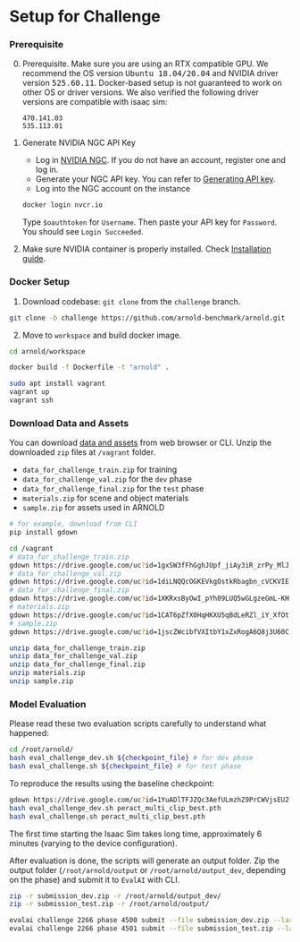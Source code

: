 # Setup for Challenge

### Prerequisite

0. Prerequisite. Make sure you are using an RTX compatible GPU. We recommend the OS version <tt>Ubuntu 18.04/20.04</tt> and NVIDIA driver version <tt>525.60.11</tt>. Docker-based setup is not guaranteed to work on other OS or driver versions.
We also verified the following driver versions are compatible with isaac sim:

   ```
   470.141.03
   535.113.01
   ```

1. Generate NVIDIA NGC API Key
   - Log in [NVIDIA NGC](https://catalog.ngc.nvidia.com/). If you do not have an account, register one and log in.
   - Generate your NGC API key. You can refer to [Generating API key](https://docs.nvidia.com/ngc/gpu-cloud/ngc-user-guide/index.html#generating-api-key).
   - Log into the NGC account on the instance
   ```bash
   docker login nvcr.io
   ```
   Type `$oauthtoken` for `Username`. Then paste your API key for `Password`. You should see `Login Succeeded`.

2. Make sure NVIDIA container is properly installed. Check [Installation guide](https://docs.nvidia.com/datacenter/cloud-native/container-toolkit/latest/install-guide.html).

### Docker Setup

1. Download codebase: `git clone` from the `challenge` branch.
```bash
git clone -b challenge https://github.com/arnold-benchmark/arnold.git
```

2. Move to `workspace` and build docker image.

```bash
cd arnold/workspace

docker build -f Dockerfile -t "arnold" .

sudo apt install vagrant
vagrant up
vagrant ssh
```

### Download Data and Assets
You can download [data and assets](https://drive.google.com/drive/folders/1yaEItqU9_MdFVQmkKA6qSvfXy_cPnKGA?usp=drive_link) from web browser or CLI. Unzip the downloaded `zip` files at `/vagrant` folder.
* `data_for_challenge_train.zip` for training
* `data_for_challenge_val.zip` for the `dev` phase
* `data_for_challenge_final.zip` for the `test` phase
* `materials.zip` for scene and object materials
* `sample.zip` for assets used in ARNOLD

```bash
# for example, download from CLI
pip install gdown

cd /vagrant
# data_for_challenge_train.zip
gdown https://drive.google.com/uc?id=1gxSW3fFhGghJUpf_jiAy3iR_zrPy_MlJ
# data_for_challenge_val.zip
gdown https://drive.google.com/uc?id=1diLNQQcOGKEVkgOstkRbagbn_cVCKVIE
# data_for_challenge_final.zip
gdown https://drive.google.com/uc?id=1XKRxsByOwI_pYh09LUQ5wGLgzeGmL-KH
# materials.zip
gdown https://drive.google.com/uc?id=1CAT6pZfX0HqHKXU5qBdLeRZl_iY_XfOt
# sample.zip
gdown https://drive.google.com/uc?id=1jscZWcibfVXItbY1xZxRogA6Q8j3U60C

unzip data_for_challenge_train.zip
unzip data_for_challenge_val.zip
unzip data_for_challenge_final.zip
unzip materials.zip
unzip sample.zip
```

###  Model Evaluation 

Please read these two evaluation scripts carefully to understand what happened:

```bash
cd /root/arnold/
bash eval_challenge_dev.sh ${checkpoint_file} # for dev phase
bash eval_challenge.sh ${checkpoint_file} # for test phase
```

To reproduce the results using the baseline checkpoint: 
```bash
gdown https://drive.google.com/uc?id=1YuADlTFJZQc3AefULmzhZ9PrCWVjsEU2
bash eval_challenge_dev.sh peract_multi_clip_best.pth
bash eval_challenge.sh peract_multi_clip_best.pth
```

The first time starting the Isaac Sim takes long time, approximately 6 minutes (varying to the device configuration).

After evaluation is done, the scripts will generate an output folder. Zip the output folder (`/root/arnold/output` or `/root/arnold/output_dev`, depending on the phase) and submit it to `EvalAI` with CLI.

```bash
zip -r submission_dev.zip -r /root/arnold/output_dev/
zip -r submission_test.zip -r /root/arnold/output/

evalai challenge 2266 phase 4500 submit --file submission_dev.zip --large --public
evalai challenge 2266 phase 4501 submit --file submission_test.zip --large --public
```

